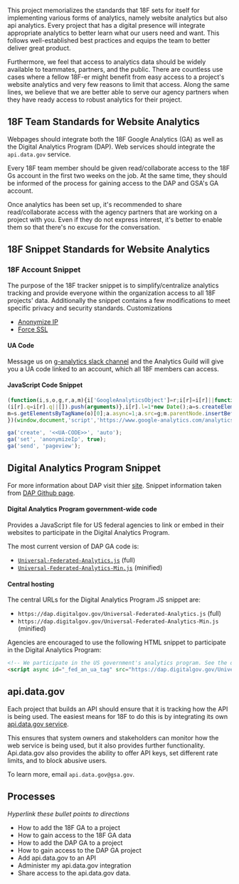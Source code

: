 This project memorializes the standards that 18F sets for itself for implementing various forms of analytics, namely website analytics but also api analytics.  Every project that has a digital presence will integrate appropriate analytics to better learn what our users need and want.  This follows well-established best practices and equips the team to better deliver great product.

Furthermore, we feel that access to analytics data should be widely available to teammates, partners, and the public.  There are countless use cases where a fellow 18F-er might benefit from easy access to a project's website analytics and very few reasons to limit that access.  Along the same lines, we believe that we are better able to serve our agency partners when they have ready access to robust analytics for their project.


## 18F Team Standards for Website Analytics

Webpages should integrate both the 18F Google Analytics (GA) as well as the Digital Analytics Program (DAP).  Web services should integrate the `api.data.gov` service.

Every 18F team member should be given read/collaborate access to the 18F Gs account in the first two weeks on the job.  At the same time, they should be informed of the process for gaining access to the DAP and GSA's GA account.

Once analytics has been set up, it's recommended to share read/collaborate access with the agency partners that are working on a project with you.  Even if they do not express interest, it's better to enable them so that there's no excuse for the conversation.

## 18F Snippet Standards for Website Analytics

### 18F Account Snippet

The purpose of the 18F tracker snippet is to simplify/centralize analytics tracking and provide everyone within the organization access to all 18F projects' data. Additionally the snippet contains a few modifications to meet specific privacy and security standards.
Customizations
* [Anonymize IP](https://developers.google.com/analytics/devguides/collection/analyticsjs/field-reference#anonymizeIp)
* [Force SSL](https://developers.google.com/analytics/devguides/collection/analyticsjs/field-reference#forceSSL)

#### UA Code
Message us on [g-analytics slack channel](https://18f.slack.com/messages/g-analytics/) and the Analytics Guild will give you a UA code linked to an account, which all 18F members can access.


#### JavaScript Code Snippet
```javascript
(function(i,s,o,g,r,a,m){i['GoogleAnalyticsObject']=r;i[r]=i[r]||function(){
(i[r].q=i[r].q||[]).push(arguments)},i[r].l=1*new Date();a=s.createElement(o),
m=s.getElementsByTagName(o)[0];a.async=1;a.src=g;m.parentNode.insertBefore(a,m)
})(window,document,'script','https://www.google-analytics.com/analytics.js','ga');

ga('create', '<<UA-CODE>>', 'auto');
ga('set', 'anonymizeIp', true);
ga('send', 'pageview');
```

## Digital Analytics Program Snippet
For more information about DAP visit thier [site](https://www.digitalgov.gov/services/dap/). Snippet information taken from [DAP Github page](https://github.com/digital-analytics-program/gov-wide-code).

#### Digital Analytics Program government-wide code
Provides a JavaScript file for US federal agencies to link or embed in their websites to participate in the Digital Analytics Program.

The most current version of DAP GA code is:

* [`Universal-Federated-Analytics.js`](Universal-Federated-Analytics.js) (full)
* [`Universal-Federated-Analytics-Min.js`](Universal-Federated-Analytics-Min.js) (minified)

#### Central hosting

The central URLs for the Digital Analytics Program JS snippet are:

* `https://dap.digitalgov.gov/Universal-Federated-Analytics.js` (full)
* `https://dap.digitalgov.gov/Universal-Federated-Analytics-Min.js` (minified)

Agencies are encouraged to use the following HTML snippet to participate in the Digital Analytics Program:

```html
<!-- We participate in the US government's analytics program. See the data at analytics.usa.gov. -->
<script async id="_fed_an_ua_tag" src="https://dap.digitalgov.gov/Universal-Federated-Analytics-Min.js"></script>
```

## api.data.gov

Each project that builds an API should ensure that it is tracking how the API is being used.  The easiest means for 18F to do this is by integrating its own [api.data.gov service](https://api.data.gov/).

This ensures that system owners and stakeholders can monitor how the web service is being used, but it also provides further functionality.  Api.data.gov also provides the ability to offer API keys, set different rate limits, and to block abusive users.

To learn more, email `api.data.gov@gsa.gov`.

## Processes

_Hyperlink these bullet points to directions_

* How to add the 18F GA to a project
* How to gain access to the 18F GA data
* How to add the DAP GA to a project
* How to gain access to the DAP GA project
* Add api.data.gov to an API
* Administer my api.data.gov integration
* Share access to the api.data.gov data.
